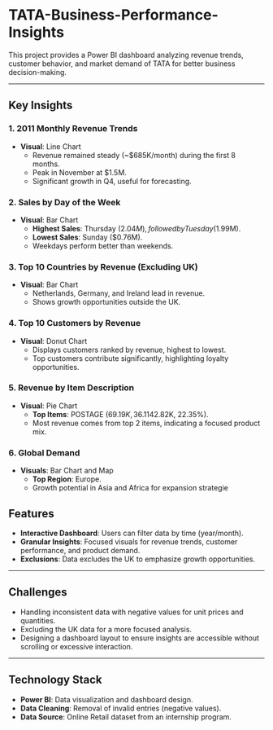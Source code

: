 # TATA-Business-Performance-Insights
This project provides a Power BI dashboard analyzing revenue trends, customer behavior, and market demand of TATA for better business decision-making.

---

## **Key Insights**

### **1. 2011 Monthly Revenue Trends**
- **Visual**: Line Chart  
  - Revenue remained steady (~$685K/month) during the first 8 months.  
  - Peak in November at $1.5M.  
  - Significant growth in Q4, useful for forecasting.

### **2. Sales by Day of the Week**
- **Visual**: Bar Chart  
  - **Highest Sales**: Thursday ($2.04M), followed by Tuesday ($1.99M).  
  - **Lowest Sales**: Sunday ($0.76M).  
  - Weekdays perform better than weekends.

### **3. Top 10 Countries by Revenue (Excluding UK)**
- **Visual**: Bar Chart  
  - Netherlands, Germany, and Ireland lead in revenue.  
  - Shows growth opportunities outside the UK.

### **4. Top 10 Customers by Revenue**
- **Visual**: Donut Chart  
  - Displays customers ranked by revenue, highest to lowest.  
  - Top customers contribute significantly, highlighting loyalty opportunities.

### **5. Revenue by Item Description**
- **Visual**: Pie Chart  
  - **Top Items**: POSTAGE ($69.19K, 36.11%) and Manual ($42.82K, 22.35%).  
  - Most revenue comes from top 2 items, indicating a focused product mix.

### **6. Global Demand**
- **Visuals**: Bar Chart and Map  
  - **Top Region**: Europe.  
  - Growth potential in Asia and Africa for expansion strategie

## **Features**
- **Interactive Dashboard**: Users can filter data by time (year/month).
- **Granular Insights**: Focused visuals for revenue trends, customer performance, and product demand.
- **Exclusions**: Data excludes the UK to emphasize growth opportunities.

---

## **Challenges**
- Handling inconsistent data with negative values for unit prices and quantities.
- Excluding the UK data for a more focused analysis.
- Designing a dashboard layout to ensure insights are accessible without scrolling or excessive interaction.

---

## **Technology Stack**
- **Power BI**: Data visualization and dashboard design.
- **Data Cleaning**: Removal of invalid entries (negative values).
- **Data Source**: Online Retail dataset from an internship program.






